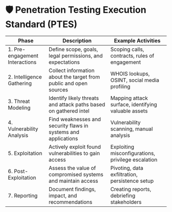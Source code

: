 # 🛡️ Penetration Testing Execution Standard (PTES)

| Phase                         | Description                                                                                   | Example Activities                                              |
|------------------------------|-----------------------------------------------------------------------------------------------|----------------------------------------------------------------|
| 1. Pre-engagement Interactions | Define scope, goals, legal permissions, and expectations                                     | Scoping calls, contracts, rules of engagement                   |
| 2. Intelligence Gathering      | Collect information about the target from public and open sources                            | WHOIS lookups, OSINT, social media profiling                    |
| 3. Threat Modeling              | Identify likely threats and attack paths based on gathered intel                             | Mapping attack surface, identifying valuable assets             |
| 4. Vulnerability Analysis       | Find weaknesses and security flaws in systems and applications                              | Vulnerability scanning, manual analysis                         |
| 5. Exploitation                 | Actively exploit found vulnerabilities to gain access                                       | Exploiting misconfigurations, privilege escalation               |
| 6. Post-Exploitation             | Assess the value of compromised systems and maintain access                                | Pivoting, data exfiltration, persistence setup                  |
| 7. Reporting                     | Document findings, impact, and recommendations                                              | Creating reports, debriefing stakeholders                       |
